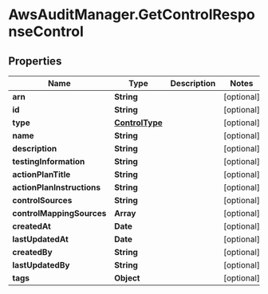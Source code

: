 # AwsAuditManager.GetControlResponseControl

## Properties

Name | Type | Description | Notes
------------ | ------------- | ------------- | -------------
**arn** | **String** |  | [optional] 
**id** | **String** |  | [optional] 
**type** | [**ControlType**](ControlType.md) |  | [optional] 
**name** | **String** |  | [optional] 
**description** | **String** |  | [optional] 
**testingInformation** | **String** |  | [optional] 
**actionPlanTitle** | **String** |  | [optional] 
**actionPlanInstructions** | **String** |  | [optional] 
**controlSources** | **String** |  | [optional] 
**controlMappingSources** | **Array** |  | [optional] 
**createdAt** | **Date** |  | [optional] 
**lastUpdatedAt** | **Date** |  | [optional] 
**createdBy** | **String** |  | [optional] 
**lastUpdatedBy** | **String** |  | [optional] 
**tags** | **Object** |  | [optional] 


